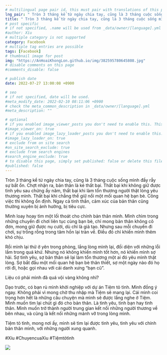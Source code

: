 ```yaml
---
# multilingual page pair id, this must pair with translations of this page. (This name must be unique)
lng_pair: " Tròn 3 tháng kể từ ngày chia tay, cũng là 3 tháng cuộc sống mình đầy rẫy sự bất ổn "
title: " Tròn 3 tháng kể từ ngày chia tay, cũng là 3 tháng cuộc sống mình đầy rẫy sự bất ổn "
# post specific
# if not specified, .name will be used from _data/owner/[language].yml
#author: Xíu
# multiple category is not supported
category: Facebook
# multiple tag entries are possible
tags: [Facebook]
# thumbnail image for post
img: "https://AnHoaiKhongLon.github.io/img/382595780645808.jpg"
# disable comments on this page
#comments_disable: false

# publish date
date: 2022-07-27 13:00:08 +0900

# seo
# if not specified, date will be used.
#meta_modify_date: 2022-02-10 08:11:06 +0900
# check the meta_common_description in _data/owner/[language].yml
#meta_description: ""

# optional
# if you enabled image_viewer_posts you don't need to enable this. This is only if image_viewer_posts = false
#image_viewer_on: true
# if you enabled image_lazy_loader_posts you don't need to enable this. This is only if image_lazy_loader_posts = false
#image_lazy_loader_on: true
# exclude from on site search
#on_site_search_exclude: true
# exclude from search engines
#search_engine_exclude: true
# to disable this page, simply set published: false or delete this file
#published: false
---
```


<!-- outline-start -->

Tròn 3 tháng kể từ ngày chia tay, cũng là 3 tháng cuộc sống mình đầy rẫy sự bất ổn. Chợt nhận ra, bản thân là kẻ thất bại. Thất bại khi không giữ được tình yêu sau chừng ấy năm, thất bại khi làm tổn thương người thật lòng yêu thương mình. Thất bại khi chẳng thể giữ nổi một mối quan hệ bạn bè. Công việc thì không ổn định. Ngay cả tinh thần, cảm xúc của bản thân cũng thường xuyên bị ảnh hưởng, bị tiêu cực.

Mình loay hoay tìm một lối thoát cho chính bản thân mình. Mình chìm trong những chuyến đi chơi liên tục cùng bạn bè, chỉ mong bản thân không cô đơn, mong giữ được nụ cười, dù chỉ là giả tạo. Nhưng sau mỗi chuyến đi chơi, sự trống rỗng trong tâm hồn lại tràn về. Điều đó chỉ khiến mình thêm khó chịu.

Rồi mình lại thử ở yên trong phòng, lắng lòng mình lại, đối diện với những lỗi lầm trong quá khứ. Nhưng nó không khiến mình tốt hơn, nó khiến mình sợ hãi. Sợ tình yêu, sợ bản thân sẽ lại làm tổn thương một ai đó yêu mình thật lòng. Sợ bắt đầu một mối quan hệ bạn bè thân thiết, sợ một ngày nào đó họ rời đi, hoặc gọi nhau với cái danh xưng “bạn cũ”.

Liệu có phải mình đã quá vội vàng không nhỉ?

Dạo trước, có bạn rủ mình khởi nghiệp với dự án Tiệm tỏ tình. Mình đồng ý ngay. Không phải vì mong chờ thu nhập mà Tiệm sẽ mang lại. Cái mình coi trọng hơn hết là những câu chuyện mà mình sẽ được lắng nghe ở Tiệm. Mình muốn tìm lại chút gì đó cho bản thân. Là tình yêu, tình bạn hay tình thân. Mình muốn trở thành người trung gian kết nối những người thương về bên nhau, và cũng là kết nối những mảnh vỡ trong lòng mình.

Tiệm tỏ tình, mong nơi ấy, mình sẽ tìm lại được tình yêu, tình yêu với chính bản thân mình, với những người xung quanh.

#Xíu
#ChuyencuaXiu
#Tiệmtỏtình

<!-- outline-end -->

<img src= "https://AnHoaiKhongLon.github.io/img/382595780645808.jpg">